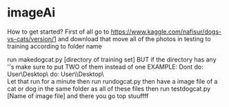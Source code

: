 # imageAi
How to get started?
First of all go to https://www.kaggle.com/nafisur/dogs-vs-cats/version/1 and download that
move all of the photos in testing to training according to folder name

run makedogcat.py [directory of training set] BUT if the directory has any '\'s make sure to put TWO of them instead of one 
EXAMPLE:
Dont do: User\\Desktop\\
do: User\\\Desktop\\\
Let that run for a minute
then
run rundogcat.py
then
have a image file of a cat or dog in the same folder as all of these files
then
run testdogcat.py [Name of image file] and there you go top stuuffff
